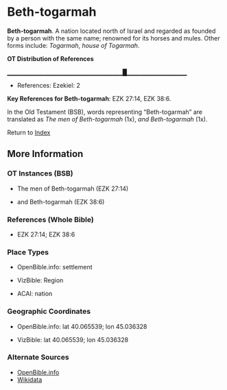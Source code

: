 # Beth-togarmah
**Beth-togarmah**. 
A nation located north of Israel and regarded as founded by a person with the same name; renowned for its horses and mules. 
Other forms include: 
*Togarmah*, *house of Togarmah*. 


**OT Distribution of References**

▁▁▁▁▁▁▁▁▁▁▁▁▁▁▁▁▁▁▁▁▁▁▁▁▁█▁▁▁▁▁▁▁▁▁▁▁▁▁
* References: Ezekiel: 2



**Key References for Beth-togarmah**: 
EZK 27:14, EZK 38:6. 


In the Old Testament (BSB), words representing “Beth-togarmah” are translated as 
*The men of Beth-togarmah* (1x), *and Beth-togarmah* (1x). 




Return to [Index](00-Index.md)

## More Information

### OT Instances (BSB)

* The men of Beth-togarmah (EZK 27:14)

* and Beth-togarmah (EZK 38:6)



### References (Whole Bible)

* EZK 27:14; EZK 38:6


### Place Types

* OpenBible.info: settlement

* VizBible: Region

* ACAI: nation



### Geographic Coordinates

* OpenBible.info: lat 40.065539; lon 45.036328

* VizBible: lat 40.065539; lon 45.036328



### Alternate Sources

* [OpenBible.info](https://www.openbible.info/geo/ancient/a263e60)
* [Wikidata](http://www.wikidata.org/entity/Q1068499)



